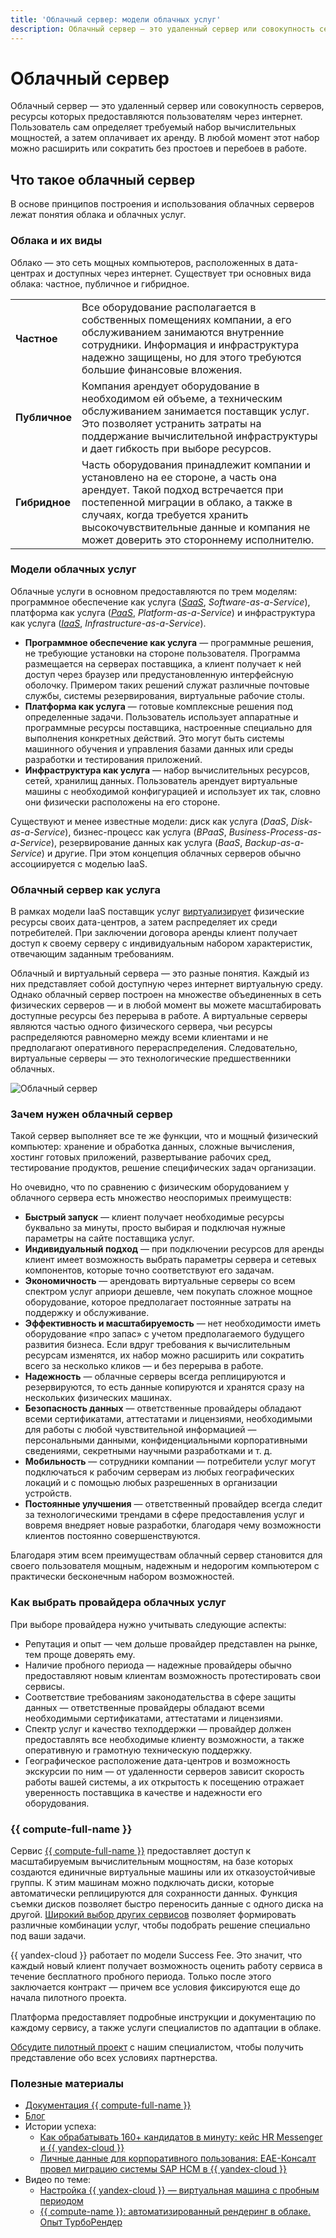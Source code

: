 ```yaml
---
title: 'Облачный сервер: модели облачных услуг'
description: Облачный сервер — это удаленный сервер или совокупность серверов, ресурсы которых предоставляются пользователям через интернет.
---
```


# Облачный сервер

Облачный сервер — это удаленный сервер или совокупность серверов, ресурсы которых предоставляются пользователям через интернет. Пользователь сам определяет требуемый набор вычислительных мощностей, а затем оплачивает их аренду. В любой момент этот набор можно расширить или сократить без простоев и перебоев в работе.

## Что такое облачный сервер

В основе принципов построения и использования облачных серверов лежат понятия облака и облачных услуг.

### Облака и их виды

Облако — это сеть мощных компьютеров, расположенных в дата-центрах и доступных через интернет. Существует три основных вида облака: частное, публичное и гибридное.

|  |  |
| ------------- | ------------------------------------------- |
| **Частное** | Все оборудование располагается в собственных помещениях компании, а его обслуживанием занимаются внутренние сотрудники. Информация и инфраструктура надежно защищены, но для этого требуются большие финансовые вложения. |
| **Публичное** | Компания арендует оборудование в необходимом ей объеме, а техническим обслуживанием занимается поставщик услуг. Это позволяет устранить затраты на поддержание вычислительной инфраструктуры и дает гибкость при выборе ресурсов. |
|**Гибридное** | Часть оборудования принадлежит компании и установлено на ее стороне, а часть она арендует. Такой подход встречается при постепенной миграции в облако, а также в случаях, когда требуется хранить высокочувствительные данные и компания не может доверить это стороннему исполнителю. |

### Модели облачных услуг

Облачные услуги в основном предоставляются по трем моделям: программное обеспечение как услуга ([_SaaS_](/blog/posts/2023/03/saas), _Software-as-a-Service_), платформа как услуга ([_PaaS_](/blog/posts/2023/03/paas), _Platform-as-a-Service_) и инфраструктура как услуга ([_IaaS_](../../blog/posts/2022/01/iaas), _Infrastructure-as-a-Service_).

* **Программное обеспечение как услуга** — программные решения, не требующие установки на стороне пользователя. Программа размещается на серверах поставщика, а клиент получает к ней доступ через браузер или предустановленную интерфейсную оболочку. Примером таких решений служат различные почтовые службы, системы резервирования, виртуальные рабочие столы.
* **Платформа как услуга** — готовые комплексные решения под определенные задачи. Пользователь использует аппаратные и программные ресурсы поставщика, настроенные специально для выполнения конкретных действий. Это могут быть системы машинного обучения и управления базами данных или среды разработки и тестирования приложений.
* **Инфраструктура как услуга** — набор вычислительных ресурсов, сетей, хранилищ данных. Пользователь арендует виртуальные машины с необходимой конфигурацией и использует их так, словно они физически расположены на его стороне.

Существуют и менее известные модели: диск как услуга (_DaaS_, _Disk-as-a-Service_), бизнес-процесс как услуга (_BPaaS_, _Business-Process-as-a-Service_), резервирование данных как услуга (_BaaS_, _Backup-as-a-Service_) и другие. При этом концепция облачных серверов обычно ассоциируется с моделью IaaS.

### Облачный сервер как услуга

В рамках модели IaaS поставщик услуг [виртуализирует](virtualization.md) физические ресурсы своих дата-центров, а затем распределяет их среди потребителей. При заключении договора аренды клиент получает доступ к своему серверу с индивидуальным набором характеристик, отвечающим заданным требованиям.

Облачный и виртуальный сервера — это разные понятия. Каждый из них представляет собой доступную через интернет виртуальную среду. Однако облачный сервер построен на множестве объединенных в сеть физических серверов — и в любой момент вы можете масштабировать доступные ресурсы без перерыва в работе. А виртуальные серверы являются частью одного физического сервера, чьи ресурсы распределяются равномерно между всеми клиентами и не предполагают оперативного перераспределения. Следовательно, виртуальные серверы — это технологические предшественники облачных.

![Облачный сервер](../_assets/glossary/virtual_cloud_server.svg)

### Зачем нужен облачный сервер

Такой сервер выполняет все те же функции, что и мощный физический компьютер: хранение и обработка данных, сложные вычисления, хостинг готовых приложений, развертывание рабочих сред, тестирование продуктов, решение специфических задач организации.

Но очевидно, что по сравнению с физическим оборудованием у облачного сервера есть множество неоспоримых преимуществ:

* **Быстрый запуск** — клиент получает необходимые ресурсы буквально за минуты, просто выбирая и подключая нужные параметры на сайте поставщика услуг.
* **Индивидуальный подход** — при подключении ресурсов для аренды клиент имеет возможность выбрать параметры сервера и сетевых компонентов, которые точно соответствуют его задачам.
* **Экономичность** — арендовать виртуальные серверы со всем спектром услуг априори дешевле, чем покупать сложное мощное оборудование, которое предполагает постоянные затраты на поддержку и обслуживание.
* **Эффективность и масштабируемость** — нет необходимости иметь оборудование «про запас» с учетом предполагаемого будущего развития бизнеса. Если вдруг требования к вычислительным ресурсам изменятся, их набор можно расширить или сократить всего за несколько кликов — и без перерыва в работе.
* **Надежность** — облачные серверы всегда реплицируются и резервируются, то есть данные копируются и хранятся сразу на нескольких физических машинах.
* **Безопасность данных** — ответственные провайдеры обладают всеми сертификатами, аттестатами и лицензиями, необходимыми для работы с любой чувствительной информацией — персональными данными, конфиденциальными корпоративными сведениями, секретными научными разработками и т. д.
* **Мобильность** — сотрудники компании — потребители услуг могут подключаться к рабочим серверам из любых географических локаций и с помощью любых разрешенных в организации устройств.
* **Постоянные улучшения** — ответственный провайдер всегда следит за технологическими трендами в сфере предоставления услуг и вовремя внедряет новые разработки, благодаря чему возможности клиентов постоянно совершенствуются.

Благодаря этим всем преимуществам облачный сервер становится для своего пользователя мощным, надежным и недорогим компьютером с практически бесконечным набором возможностей.

### Как выбрать провайдера облачных услуг

При выборе провайдера нужно учитывать следующие аспекты:

* Репутация и опыт — чем дольше провайдер представлен на рынке, тем проще доверять ему.
* Наличие пробного периода — надежные провайдеры обычно предоставляют новым клиентам возможность протестировать свои сервисы.
* Соответствие требованиям законодательства в сфере защиты данных — ответственные провайдеры обладают всеми необходимыми сертификатами, аттестатами и лицензиями.
* Спектр услуг и качество техподдержки — провайдер должен предоставлять все необходимые клиенту возможности, а также оперативную и грамотную техническую поддержку.
* Географическое расположение дата-центров и возможность экскурсии по ним — от удаленности серверов зависит скорость работы вашей системы, а их открытость к посещению отражает уверенность поставщика в качестве и надежности его оборудования.

### {{ compute-full-name }}

Сервис [{{ compute-full-name }}](/services/compute/) предоставляет доступ к масштабируемым вычислительным мощностям, на базе которых создаются единичные виртуальные машины или их отказоустойчивые группы. К этим машинам можно подключать диски, которые автоматически реплицируются для сохранности данных. Функция съемки дисков позволяет быстро переносить данные с одного диска на другой. [Широкий выбор других сервисов](../../services#_all) позволяет формировать различные комбинации услуг, чтобы подобрать решение специально под ваши задачи.

{{ yandex-cloud }} работает по модели Success Fee. Это значит, что каждый новый клиент получает возможность оценить работу сервиса в течение бесплатного пробного периода. Только после этого заключается контракт — причем все условия фиксируются еще до начала пилотного проекта.

Платформа предоставляет подробные инструкции и документацию по каждому сервису, а также услуги специалистов по адаптации в облаке.

[Обсудите пилотный проект](../../for-business#contact-form) с нашим специалистом, чтобы получить представление обо всех условиях партнерства.

### Полезные материалы

* [Документация {{ compute-full-name }}](../compute/)
* [Блог](../../blog)
* Истории успеха:
    * [Как обрабатывать 160+ кандидатов в минуту: кейс HR Messenger и {{ yandex-cloud }}](../../cases/hrmessenger)
    * [Личные данные для корпоративного пользования: ЕАЕ-Консалт провел миграцию системы SAP HCM в {{ yandex-cloud }}](/cases/eae-consult)
* Видео по теме:
    * [Настройка {{ yandex-cloud }} — виртуальная машина с пробным периодом](https://www.youtube.com/watch?v=9bIyY_UYg94)
    * [{{ compute-name }}: автоматизированный рендеринг в облаке. Опыт ТурбоРендер](https://www.youtube.com/watch?v=ZSIhTCMA4MA)
